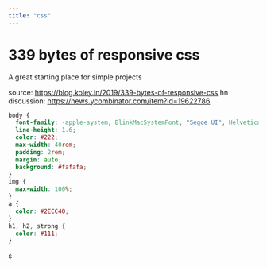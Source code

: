 ```yaml
---
title: "css"
---
```


# 339 bytes of responsive css

A great starting place for simple projects

source: https://blog.koley.in/2019/339-bytes-of-responsive-css
hn discussion: https://news.ycombinator.com/item?id=19622786

```css
body {
  font-family: -apple-system, BlinkMacSystemFont, "Segoe UI", Helvetica, Arial, sans-serif;
  line-height: 1.6;
  color: #222;
  max-width: 40rem;
  padding: 2rem;
  margin: auto;
  background: #fafafa;
}
img {
  max-width: 100%;
}
a {
  color: #2ECC40;
}
h1, h2, strong {
  color: #111;
}
```
 s